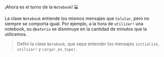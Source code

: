 ¡Ahora es el turno de la `Notebook`! :computer:

La clase `Notebook` entiende los mismos mensajes que `Celular`, pero no siempre se comporta igual. Por ejemplo, a la hora de `utilizar!` una notebook, su `@bateria` se disminuye en la cantidad de minutos que la utilicemos.

> Definí la clase `Notebook`, que sepa entender los mensajes `initialize`, `utilizar!` y `cargar_en_tope!`.
